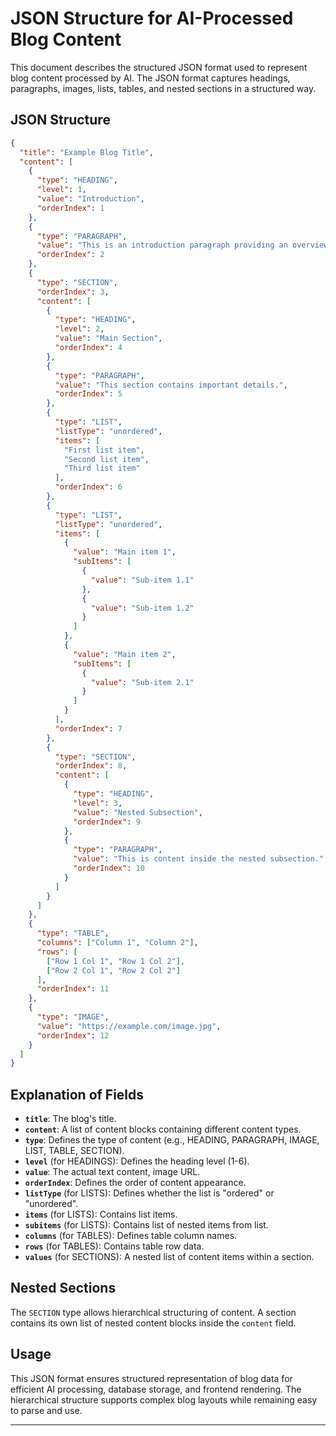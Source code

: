 # JSON Structure for AI-Processed Blog Content

This document describes the structured JSON format used to represent blog content processed by AI. The JSON format captures headings, paragraphs, images, lists, tables, and nested sections in a structured way.

## JSON Structure

```json
{
  "title": "Example Blog Title",
  "content": [
    {
      "type": "HEADING",
      "level": 1,
      "value": "Introduction",
      "orderIndex": 1
    },
    {
      "type": "PARAGRAPH",
      "value": "This is an introduction paragraph providing an overview of the blog.",
      "orderIndex": 2
    },
    {
      "type": "SECTION",
      "orderIndex": 3,
      "content": [
        {
          "type": "HEADING",
          "level": 2,
          "value": "Main Section",
          "orderIndex": 4
        },
        {
          "type": "PARAGRAPH",
          "value": "This section contains important details.",
          "orderIndex": 5
        },
        {
          "type": "LIST",
          "listType": "unordered",
          "items": [
            "First list item",
            "Second list item",
            "Third list item"
          ],
          "orderIndex": 6
        },
        {
          "type": "LIST",
          "listType": "unordered",
          "items": [
            {
              "value": "Main item 1",
              "subItems": [
                {
                  "value": "Sub-item 1.1"
                },
                {
                  "value": "Sub-item 1.2"
                }
              ]
            },
            {
              "value": "Main item 2",
              "subItems": [
                {
                  "value": "Sub-item 2.1"
                }
              ]
            }
          ],
          "orderIndex": 7
        },
        {
          "type": "SECTION",
          "orderIndex": 8,
          "content": [
            {
              "type": "HEADING",
              "level": 3,
              "value": "Nested Subsection",
              "orderIndex": 9
            },
            {
              "type": "PARAGRAPH",
              "value": "This is content inside the nested subsection.",
              "orderIndex": 10
            }
          ]
        }
      ]
    },
    {
      "type": "TABLE",
      "columns": ["Column 1", "Column 2"],
      "rows": [
        ["Row 1 Col 1", "Row 1 Col 2"],
        ["Row 2 Col 1", "Row 2 Col 2"]
      ],
      "orderIndex": 11
    },
    {
      "type": "IMAGE",
      "value": "https://example.com/image.jpg",
      "orderIndex": 12
    }
  ]
}
```

## Explanation of Fields

- **`title`**: The blog's title.
- **`content`**: A list of content blocks containing different content types.
- **`type`**: Defines the type of content (e.g., HEADING, PARAGRAPH, IMAGE, LIST, TABLE, SECTION).
- **`level`** (for HEADINGS): Defines the heading level (1-6).
- **`value`**: The actual text content, image URL.
- **`orderIndex`**: Defines the order of content appearance.
- **`listType`** (for LISTS): Defines whether the list is "ordered" or "unordered".
- **`items`** (for LISTS): Contains list items.
- **`subitems`** (for LISTS): Contains list of nested items from list.
- **`columns`** (for TABLES): Defines table column names.
- **`rows`** (for TABLES): Contains table row data.
- **`values`** (for SECTIONS): A nested list of content items within a section.

## Nested Sections
The `SECTION` type allows hierarchical structuring of content. A section contains its own list of nested content blocks inside the `content` field.

## Usage
This JSON format ensures structured representation of blog data for efficient AI processing, database storage, and frontend rendering. The hierarchical structure supports complex blog layouts while remaining easy to parse and use.

---


